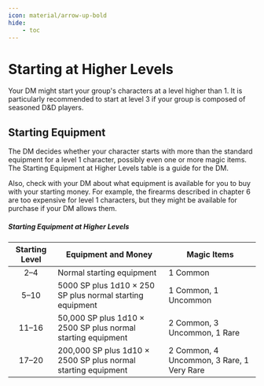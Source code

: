 ```yaml
---
icon: material/arrow-up-bold
hide:
    - toc
---
```


# Starting at Higher Levels

Your DM might start your group's characters at a level higher than 1. It is particularly recommended to start at level 3 if your group is composed of seasoned D&D players.

## Starting Equipment

The DM decides whether your character starts with more than the standard equipment for a level 1 character, possibly even one or more magic items. The Starting Equipment at Higher Levels table is a guide for the DM.

Also, check with your DM about what equipment is available for you to buy with your starting money. For example, the firearms described in chapter 6 are too expensive for level 1 characters, but they might be available for purchase if your DM allows them.

##### Starting Equipment at Higher Levels
| Starting Level | Equipment and Money | Magic Items |
|:-:|---|---|
| 2–4 | Normal starting equipment | 1 Common |
| 5–10 | 5000 SP plus 1d10 × 250 SP plus normal starting equipment | 1 Common, 1 Uncommon |
| 11–16 | 50,000 SP plus 1d10 × 2500 SP plus normal starting equipment | 2 Common, 3 Uncommon, 1 Rare |
| 17–20 | 200,000 SP plus 1d10 × 2500 SP plus normal starting equipment | 2 Common, 4 Uncommon, 3 Rare, 1 Very Rare |

